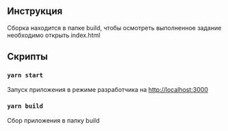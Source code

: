 ## Инструкция

Сборка находится в папке build, чтобы осмотреть выполненное задание необходимо открыть index.html

## Скрипты

### `yarn start`

Запуск приложения в режиме разработчика на [http://localhost:3000](http://localhost:3000)


### `yarn build`

Сбор приложения в папку build


